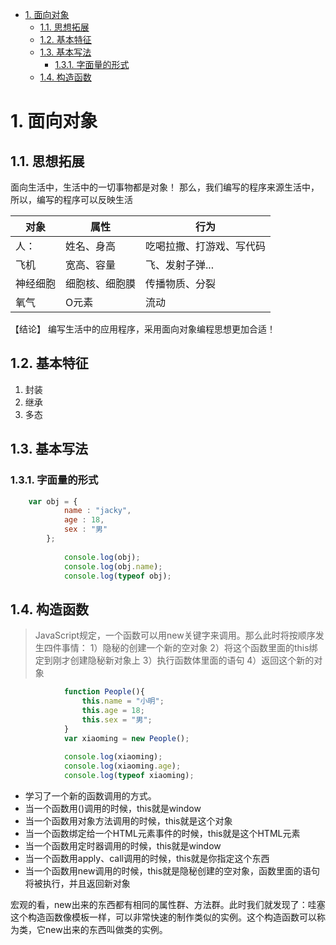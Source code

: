 <!-- TOC -->

- [1. 面向对象](#1-面向对象)
    - [1.1. 思想拓展](#11-思想拓展)
    - [1.2. 基本特征](#12-基本特征)
    - [1.3. 基本写法](#13-基本写法)
        - [1.3.1. 字面量的形式](#131-字面量的形式)
    - [1.4. 构造函数](#14-构造函数)

<!-- /TOC -->

<!-- @import "[TOC]" {cmd="toc" depthFrom=1 depthTo=6 orderedList=false} -->

# 1. 面向对象

## 1.1. 思想拓展

面向生活中，生活中的一切事物都是对象！
那么，我们编写的程序来源生活中，所以，编写的程序可以反映生活

 |对象                |属性               | 行为|
 |--------|---------------|------------------------------|
 |    人：          |姓名、身高           | 吃喝拉撒、打游戏、写代码|
 |  飞机            |宽高、容量           |       飞、发射子弹...|
 |神经细胞          |细胞核、细胞膜        |    传播物质、分裂|
 |  氧气            |   O元素             |              流动|


【结论】 编写生活中的应用程序，采用面向对象编程思想更加合适！

## 1.2. 基本特征

1.  封装
2.  继承
3.  多态

## 1.3. 基本写法

### 1.3.1. 字面量的形式

```js
	var obj = {
			name : "jacky",
			age : 18,
			sex : "男"
		};
	
			console.log(obj);
			console.log(obj.name);
			console.log(typeof obj);

```

## 1.4. 构造函数

>
>JavaScript规定，一个函数可以用new关键字来调用。那么此时将按顺序发生四件事情：
>1）隐秘的创建一个新的空对象
>2）将这个函数里面的this绑定到刚才创建隐秘新对象上
>3）执行函数体里面的语句
>4）返回这个新的对象


```js
			function People(){
				this.name = "小明";
				this.age = 18;
				this.sex = "男";	
			}
			var xiaoming = new People();
	
			console.log(xiaoming);
			console.log(xiaoming.age);
			console.log(typeof xiaoming);

```


+ 学习了一个新的函数调用的方式。
+ 当一个函数用()调用的时候，this就是window
+ 当一个函数用对象方法调用的时候，this就是这个对象
+ 当一个函数绑定给一个HTML元素事件的时候，this就是这个HTML元素
+ 当一个函数用定时器调用的时候，this就是window
+ 当一个函数用apply、call调用的时候，this就是你指定这个东西
+ 当一个函数用new调用的时候，this就是隐秘创建的空对象，函数里面的语句将被执行，并且返回新对象

宏观的看，new出来的东西都有相同的属性群、方法群。此时我们就发现了：哇塞这个构造函数像模板一样，可以非常快速的制作类似的实例。这个构造函数可以称为类，它new出来的东西叫做类的实例。